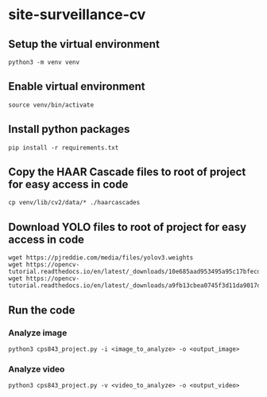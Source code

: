 # site-surveillance-cv

## Setup the virtual environment
```python3 -m venv venv```

## Enable virtual environment
```source venv/bin/activate```

## Install python packages
```pip install -r requirements.txt```

## Copy the HAAR Cascade files to root of project for easy access in code
```cp venv/lib/cv2/data/* ./haarcascades```

## Download YOLO files to root of project for easy access in code
```
wget https://pjreddie.com/media/files/yolov3.weights
wget https://opencv-tutorial.readthedocs.io/en/latest/_downloads/10e685aad953495a95c17bfecd1649e5/yolov3.cfg
wget https://opencv-tutorial.readthedocs.io/en/latest/_downloads/a9fb13cbea0745f3d11da9017d1b8467/coco.names
```

## Run the code
### Analyze image
```python3 cps843_project.py -i <image_to_analyze> -o <output_image>```
### Analyze video
```python3 cps843_project.py -v <video_to_analyze> -o <output_video>```